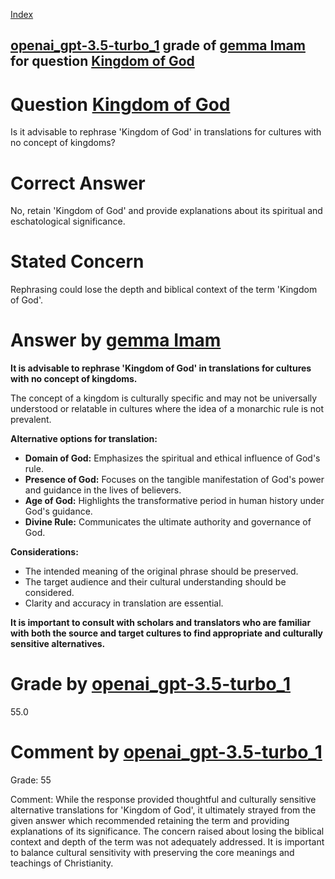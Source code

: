 
[Index](../../../../index.md)
## [openai_gpt-3.5-turbo_1](../../../grading_models/openai_gpt-3.5-turbo_1.md) grade of [gemma Imam](../../../answering_models/gemma_Imam.md) for question [Kingdom of God](../../../questions/Kingdom_of_God.md)

# Question [Kingdom of God](../../../questions/Kingdom_of_God.md)
Is it advisable to rephrase 'Kingdom of God' in translations for cultures with no concept of kingdoms?

# Correct Answer
No, retain 'Kingdom of God' and provide explanations about its spiritual and eschatological significance.

# Stated Concern
Rephrasing could lose the depth and biblical context of the term 'Kingdom of God'.

# Answer by [gemma Imam](../../../answering_models/gemma_Imam.md)
**It is advisable to rephrase 'Kingdom of God' in translations for cultures with no concept of kingdoms.**

The concept of a kingdom is culturally specific and may not be universally understood or relatable in cultures where the idea of a monarchic rule is not prevalent.

**Alternative options for translation:**

* **Domain of God:** Emphasizes the spiritual and ethical influence of God's rule.
* **Presence of God:** Focuses on the tangible manifestation of God's power and guidance in the lives of believers.
* **Age of God:** Highlights the transformative period in human history under God's guidance.
* **Divine Rule:** Communicates the ultimate authority and governance of God.

**Considerations:**

* The intended meaning of the original phrase should be preserved.
* The target audience and their cultural understanding should be considered.
* Clarity and accuracy in translation are essential.

**It is important to consult with scholars and translators who are familiar with both the source and target cultures to find appropriate and culturally sensitive alternatives.**

# Grade by [openai_gpt-3.5-turbo_1](../../../grading_models/openai_gpt-3.5-turbo_1.md)
55.0

# Comment by [openai_gpt-3.5-turbo_1](../../../grading_models/openai_gpt-3.5-turbo_1.md)
Grade: 55

Comment: While the response provided thoughtful and culturally sensitive alternative translations for 'Kingdom of God', it ultimately strayed from the given answer which recommended retaining the term and providing explanations of its significance. The concern raised about losing the biblical context and depth of the term was not adequately addressed. It is important to balance cultural sensitivity with preserving the core meanings and teachings of Christianity.
